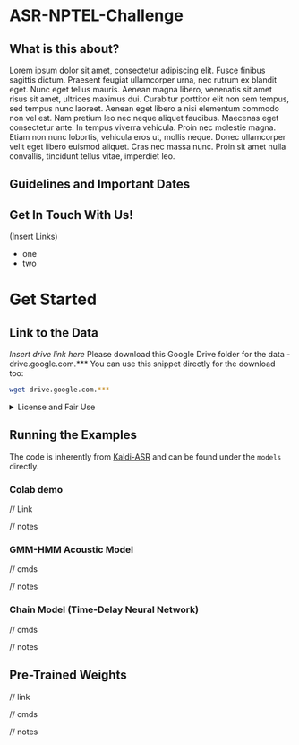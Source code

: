 # ASR-NPTEL-Challenge
## What is this about?

Lorem ipsum dolor sit amet, consectetur adipiscing elit. Fusce finibus sagittis dictum. Praesent feugiat ullamcorper urna, nec rutrum ex blandit eget. Nunc eget tellus mauris. Aenean magna libero, venenatis sit amet risus sit amet, ultrices maximus dui. Curabitur porttitor elit non sem tempus, sed tempus nunc laoreet. Aenean eget libero a nisi elementum commodo non vel est. Nam pretium leo nec neque aliquet faucibus. Maecenas eget consectetur ante. In tempus viverra vehicula. Proin nec molestie magna. Etiam non nunc lobortis, vehicula eros ut, mollis neque. Donec ullamcorper velit eget libero euismod aliquet. Cras nec massa nunc. Proin sit amet nulla convallis, tincidunt tellus vitae, imperdiet leo.

## Guidelines and Important Dates

## Get In Touch With Us!
(Insert Links)
- one
- two

# Get Started
## Link to the Data
*Insert drive link here*
Please download this Google Drive folder for the data - drive.google.com.***
You can use this snippet directly for the download too:
```bash
wget drive.google.com.***
```

<details> <summary>License and Fair Use</summary> Aenean commodo risus ante, eu
porta nisl semper non. In a ipsum libero. Fusce non lorem dui. Etiam id eros in
nunc lobortis pharetra sed ut leo. Nam eu arcu lectus. Fusce tempor eleifend
ipsum. Mauris scelerisque arcu quis rutrum maximus. Sed malesuada eget augue
quis fermentum. Vestibulum accumsan justo tristique blandit condimentum.
Suspendisse tincidunt leo ut felis mollis eleifend. Donec rutrum placerat urna,
a elementum ante lacinia in. Aliquam nulla nisl, volutpat a mauris at,
condimentum auctor sem.

</details>

## Running the Examples
The code is inherently from [Kaldi-ASR](https://kaldi-asr.org/) and can be found under the `models` directly.

### Colab demo
// Link

// notes

### GMM-HMM Acoustic Model
// cmds

// notes

### Chain Model (Time-Delay Neural Network)
// cmds

// notes

## Pre-Trained Weights
// link

// cmds

// notes
